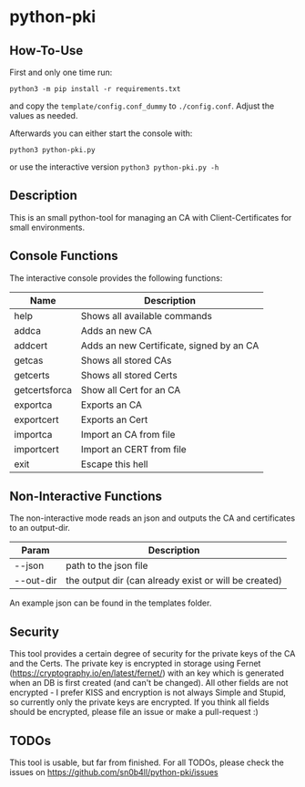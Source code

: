 # python-pki
## How-To-Use
First and only one time run:

`python3 -m pip install -r requirements.txt`

and copy the `template/config.conf_dummy` to `./config.conf`. Adjust the values as needed.

Afterwards you can either start the console with:

`python3 python-pki.py`

or use the interactive version
`python3 python-pki.py -h`

## Description
This is an small python-tool for managing an CA with Client-Certificates for small environments.

## Console Functions
The interactive console provides the following functions:

Name | Description
--- | ---
help | Shows all available commands
addca | Adds an new CA
addcert | Adds an new Certificate, signed by an CA
getcas | Shows all stored CAs
getcerts | Shows all stored Certs
getcertsforca | Show all Cert for an CA
exportca | Exports an CA
exportcert | Exports an Cert
importca | Import an CA from file
importcert | Import an CERT from file
exit | Escape this hell

## Non-Interactive Functions
The non-interactive mode reads an json and outputs the CA and certificates to an output-dir.

Param | Description
--- | ---
--json | path to the json file
--out-dir | the output dir (can already exist or will be created)

An example json can be found in the templates folder.

## Security
This tool provides a certain degree of security for the private keys of the CA and the Certs. The private key is encrypted in storage using Fernet (https://cryptography.io/en/latest/fernet/) with an key which is generated when an DB is first created (and can't be changed). All other fields are not encrypted - I prefer KISS and encryption is not always Simple and Stupid, so currently only the private keys are encrypted. If you think all fields should be encrypted, please file an issue or make a pull-request :)

## TODOs
This tool is usable, but far from finished. For all TODOs, please check the issues on https://github.com/sn0b4ll/python-pki/issues
